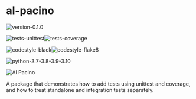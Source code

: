 # al-pacino

<img alt="version-0.1.0" src="https://img.shields.io/badge/version-0.1.0-orange" />

<img 
alt="tests-unittest" src="https://img.shields.io/badge/tests-unittest-green" /><img 
alt="tests-coverage" src="https://img.shields.io/badge/tests-coverage-green" />

<img
alt="codestyle-black" src="https://img.shields.io/badge/codestyle-black-%23222222" /><img 
alt="codestyle-flake8" src="https://img.shields.io/badge/codestyle-flake8-blue" />

<img alt="python-3.7-3.8-3.9-3.10" src="https://img.shields.io/badge/python-3.7%7C3.8%7C3.9%7C3.10-blue" />

![Al Pacino](docs/img/pacino.png)

A package that demonstrates how to add tests using unittest
and coverage, and how to treat standalone and integration tests
separately.
